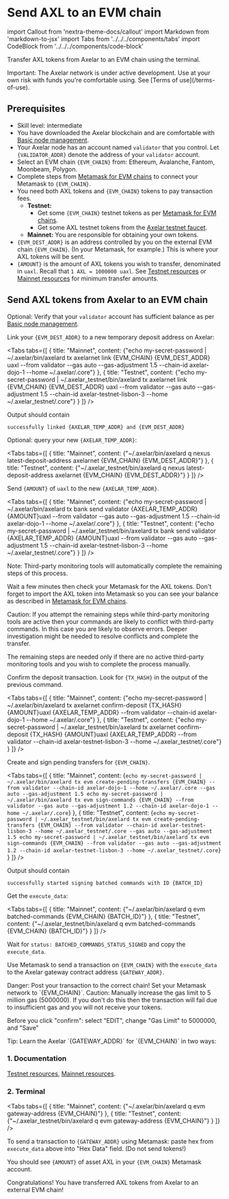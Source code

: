 # Send AXL to an EVM chain

import Callout from 'nextra-theme-docs/callout'
import Markdown from 'markdown-to-jsx'
import Tabs from '../../../components/tabs'
import CodeBlock from '../../../components/code-block'

Transfer AXL tokens from Axelar to an EVM chain using the terminal.

<Callout type="error" emoji="🔥">
  Important: The Axelar network is under active development. Use at your own risk with funds you're comfortable using. See [Terms of use](/terms-of-use).
</Callout>

## Prerequisites

- Skill level: intermediate
- You have downloaded the Axelar blockchain and are comfortable with [Basic node management](/node/basic).
- Your Axelar node has an account named `validator` that you control. Let `{VALIDATOR_ADDR}` denote the address of your `validator` account.
- Select an EVM chain `{EVM_CHAIN}` from: Ethereum, Avalanche, Fantom, Moonbeam, Polygon.
- Complete steps from [Metamask for EVM chains](/resources/metamask) to connect your Metamask to `{EVM_CHAIN}`.
- You need both AXL tokens and `{EVM_CHAIN}` tokens to pay transaction fees.
  - **Testnet:**
    - Get some `{EVM_CHAIN}` testnet tokens as per [Metamask for EVM chains](/resources/metamask).
    - Get some AXL testnet tokens from the [Axelar testnet faucet](http://faucet.testnet.axelar.dev/).
  - **Mainnet:** You are responsible for obtaining your own tokens.
- `{EVM_DEST_ADDR}` is an address controlled by you on the external EVM chain `{EVM_CHAIN}`. (In your Metamask, for example.) This is where your AXL tokens will be sent.
- `{AMOUNT}` is the amount of AXL tokens you wish to transfer, denominated in `uaxl`. Recall that `1 AXL = 1000000 uaxl`. See [Testnet resources](/resources/testnet) or [Mainnet resources](/resources/mainnet) for minimum transfer amounts.

## Send AXL tokens from Axelar to an EVM chain

Optional: Verify that your `validator` account has sufficient balance as per [Basic node management](/node/basic).

Link your `{EVM_DEST_ADDR}` to a new temporary deposit address on Axelar:

<Tabs tabs={[
  {
    title: "Mainnet",
    content: <CodeBlock language="bash">
      {"echo my-secret-password | ~/.axelar/bin/axelard tx axelarnet link {EVM_CHAIN} {EVM_DEST_ADDR} uaxl --from validator --gas auto --gas-adjustment 1.5 --chain-id axelar-dojo-1 --home ~/.axelar/.core"}
    </CodeBlock>
  },
  {
    title: "Testnet",
    content: <CodeBlock language="bash">
      {"echo my-secret-password | ~/.axelar_testnet/bin/axelard tx axelarnet link {EVM_CHAIN} {EVM_DEST_ADDR} uaxl --from validator --gas auto --gas-adjustment 1.5 --chain-id axelar-testnet-lisbon-3 --home ~/.axelar_testnet/.core"}
    </CodeBlock>
  }
]} />

Output should contain

```
successfully linked {AXELAR_TEMP_ADDR} and {EVM_DEST_ADDR}
```

Optional: query your new `{AXELAR_TEMP_ADDR}`:

<Tabs tabs={[
  {
    title: "Mainnet",
    content: <CodeBlock language="bash">
      {"~/.axelar/bin/axelard q nexus latest-deposit-address axelarnet {EVM_CHAIN} {EVM_DEST_ADDR}"}
    </CodeBlock>
  },
  {
    title: "Testnet",
    content: <CodeBlock language="bash">
      {"~/.axelar_testnet/bin/axelard q nexus latest-deposit-address axelarnet {EVM_CHAIN} {EVM_DEST_ADDR}"}
    </CodeBlock>
  }
]} />

Send `{AMOUNT}` of `uaxl` to the new `{AXELAR_TEMP_ADDR}`.

<Tabs tabs={[
  {
    title: "Mainnet",
    content: <CodeBlock language="bash">
      {"echo my-secret-password | ~/.axelar/bin/axelard tx bank send validator {AXELAR_TEMP_ADDR} {AMOUNT}uaxl --from validator --gas auto --gas-adjustment 1.5 --chain-id axelar-dojo-1 --home ~/.axelar/.core"}
    </CodeBlock>
  },
  {
    title: "Testnet",
    content: <CodeBlock language="bash">
      {"echo my-secret-password | ~/.axelar_testnet/bin/axelard tx bank send validator {AXELAR_TEMP_ADDR} {AMOUNT}uaxl --from validator --gas auto --gas-adjustment 1.5 --chain-id axelar-testnet-lisbon-3 --home ~/.axelar_testnet/.core"}
    </CodeBlock>
  }
]} />

<Callout emoji="📝">
  Note: Third-party monitoring tools will automatically complete the remaining steps of this process.

  Wait a few minutes then check your Metamask for the AXL tokens. Don't forget to import the AXL token into Metamask so you can see your balance as described in [Metamask for EVM chains](/resources/metamask).
</Callout>

<Callout type="warning" emoji="⚠️">
  Caution: If you attempt the remaining steps while third-party monitoring tools are active then your commands are likely to conflict with third-party commands. In this case you are likely to observe errors. Deeper investigation might be needed to resolve conflicts and complete the transfer.

  The remaining steps are needed only if there are no active third-party monitoring tools and you wish to complete the process manually.
</Callout>

Confirm the deposit transaction. Look for `{TX_HASH}` in the output of the previous command.

<Tabs tabs={[
  {
    title: "Mainnet",
    content: <CodeBlock language="bash">
      {"echo my-secret-password | ~/.axelar/bin/axelard tx axelarnet confirm-deposit {TX_HASH} {AMOUNT}uaxl {AXELAR_TEMP_ADDR} --from validator --chain-id axelar-dojo-1 --home ~/.axelar/.core"}
    </CodeBlock>
  },
  {
    title: "Testnet",
    content: <CodeBlock language="bash">
      {"echo my-secret-password | ~/.axelar_testnet/bin/axelard tx axelarnet confirm-deposit {TX_HASH} {AMOUNT}uaxl {AXELAR_TEMP_ADDR} --from validator --chain-id axelar-testnet-lisbon-3 --home ~/.axelar_testnet/.core"}
    </CodeBlock>
  }
]} />

Create and sign pending transfers for `{EVM_CHAIN}`.

<Tabs tabs={[
  {
    title: "Mainnet",
    content: <CodeBlock language="bash">
{`echo my-secret-password | ~/.axelar/bin/axelard tx evm create-pending-transfers {EVM_CHAIN} --from validator --chain-id axelar-dojo-1 --home ~/.axelar/.core --gas auto --gas-adjustment 1.5
echo my-secret-password | ~/.axelar/bin/axelard tx evm sign-commands {EVM_CHAIN} --from validator --gas auto --gas-adjustment 1.2 --chain-id axelar-dojo-1 --home ~/.axelar/.core`}
    </CodeBlock>
  },
  {
    title: "Testnet",
    content: <CodeBlock language="bash">
{`echo my-secret-password | ~/.axelar_testnet/bin/axelard tx evm create-pending-transfers {EVM_CHAIN} --from validator --chain-id axelar-testnet-lisbon-3 --home ~/.axelar_testnet/.core --gas auto --gas-adjustment 1.5
echo my-secret-password | ~/.axelar_testnet/bin/axelard tx evm sign-commands {EVM_CHAIN} --from validator --gas auto --gas-adjustment 1.2 --chain-id axelar-testnet-lisbon-3 --home ~/.axelar_testnet/.core`}
    </CodeBlock>
  }
]} />

Output should contain

```
successfully started signing batched commands with ID {BATCH_ID}
```

Get the `execute_data`:

<Tabs tabs={[
  {
    title: "Mainnet",
    content: <CodeBlock language="bash">
      {"~/.axelar/bin/axelard q evm batched-commands {EVM_CHAIN} {BATCH_ID}"}
    </CodeBlock>
  },
  {
    title: "Testnet",
    content: <CodeBlock language="bash">
      {"~/.axelar_testnet/bin/axelard q evm batched-commands {EVM_CHAIN} {BATCH_ID}"}
    </CodeBlock>
  }
]} />

Wait for `status: BATCHED_COMMANDS_STATUS_SIGNED` and copy the `execute_data`.

Use Metamask to send a transaction on `{EVM_CHAIN}` with the `execute_data` to the Axelar gateway contract address `{GATEWAY_ADDR}`.

<Callout type="error" emoji="🔥">
  Danger: Post your transaction to the correct chain! Set your Metamask network to `{EVM_CHAIN}`.
</Callout>

<Callout type="warning" emoji="⚠️">
  Caution: Manually increase the gas limit to 5 million gas (5000000). If you don't do this then the transaction will fail due to insufficient gas and you will not receive your tokens.

  Before you click "confirm": select "EDIT", change "Gas Limit" to 5000000, and "Save"
</Callout>

<Callout emoji="💡">
  Tip: Learn the Axelar `{GATEWAY_ADDR}` for `{EVM_CHAIN}` in two ways:

  ### 1. Documentation

  [Testnet resources](/resources/testnet), [Mainnet resources](/resources/mainnet).

  ### 2. Terminal

  <Tabs tabs={[
    {
      title: "Mainnet",
      content: <CodeBlock language="bash">
        {"~/.axelar/bin/axelard q evm gateway-address {EVM_CHAIN}"}
      </CodeBlock>
    },
    {
      title: "Testnet",
      content: <CodeBlock language="bash">
        {"~/.axelar_testnet/bin/axelard q evm gateway-address {EVM_CHAIN}"}
      </CodeBlock>
    }
  ]} />
</Callout>

To send a transaction to `{GATEWAY_ADDR}` using Metamask: paste hex from `execute_data` above into "Hex Data" field. (Do not send tokens!)

You should see `{AMOUNT}` of asset AXL in your `{EVM_CHAIN}` Metamask account.

Congratulations! You have transferred AXL tokens from Axelar to an external EVM chain!
